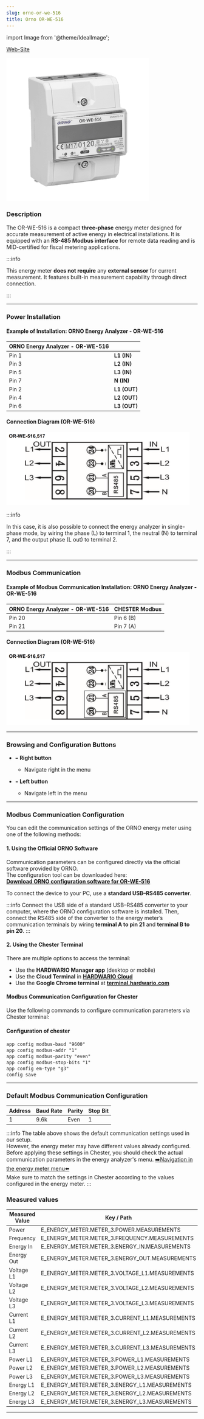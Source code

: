 ```yaml
---
slug: orno-or-we-516
title: Orno OR-WE-516
---
```


import Image from '@theme/IdealImage';

[Web-Site](https://www.orno.pl/en/energy-meters-with-mid/349-3-phase-energy-meter-with-rs-485-80a-mid-4-5-modules-din-th-35mm-5902560322415.html#download)

![ORNO OR-WE - 516](orno-or-we-516.png)

### Description

The OR-WE-516 is a compact **three-phase** energy meter designed for accurate measurement of active energy in electrical installations. It is equipped with an **RS-485 Modbus interface** for remote data reading and is MID-certified for fiscal metering applications.

:::info

This energy meter **does not require** any **external sensor** for current measurement. It features built-in measurement capability through direct connection.

:::

 ---

### Power Installation

#### Example of Installation: ORNO Energy Analyzer - OR-WE-516

| **ORNO Energy Analyzer - OR-WE-516** | |
|----------------------------------------|-----------------------------------------------|
| Pin 1                                  | **L1 (IN)**                                   |
| Pin 3                                  | **L2 (IN)**                                   |
| Pin 5                                  | **L3 (IN)**                                   |
| Pin 7                                  | **N (IN)**                                    |
| Pin 2                                  | **L1 (OUT)**                                  |
| Pin 4                                  | **L2 (OUT)**                                  |
| Pin 6                                  | **L3 (OUT)**                                  |

#### Connection Diagram (OR-WE-516)

![ORNO Energy Analyzer - OR-WE-516 - Connection Diagram ](orno-or-we-516-connection-diagram.png)

:::info

In this case, it is also possible to connect the energy analyzer in single-phase mode, by wiring the phase (L) to terminal 1, the neutral (N) to terminal 7, and the output phase (L out) to terminal 2.

:::

---

### Modbus Communication

#### Example of Modbus Communication Installation: ORNO Energy Analyzer - OR-WE-516

| **ORNO Energy Analyzer - OR-WE-516** | **CHESTER Modbus** |
|---------------------------|--------------------|
| Pin 20                    | Pin 6 (B)          |
| Pin 21                    | Pin 7 (A)          |


#### Connection Diagram (OR-WE-516)

![ORNO Energy Analyzer - OR-WE-516 - Modbus Communication ](orno-or-we-516-modbus.png)

---

### Browsing and Configuration Buttons

* `➡️` **Right button**
    * Navigate right in the menu

* `⬅️` **Left button**
    * Navigate left in the menu

---

### Modbus Communication Configuration


You can edit the communication settings of the ORNO energy meter using one of the following methods:



#### 1. Using the Official ORNO Software

Communication parameters can be configured directly via the official software provided by ORNO.  
The configuration tool can be downloaded here:  
**[Download ORNO configuration software for OR-WE-516](OR-WE-516_program.7z)**

To connect the device to your PC, use a **standard USB–RS485 converter**.  

:::info
Connect the USB side of a standard USB–RS485 converter to your computer, where the ORNO configuration software is installed.
Then, connect the RS485 side of the converter to the energy meter’s communication terminals by wiring **terminal A to pin 21** and **terminal B to pin 20**.
:::



#### 2. Using the Chester Terminal

There are multiple options to access the terminal:

- Use the **HARDWARIO Manager app** (desktop or mobile)
- Use the **Cloud Terminal** in **[HARDWARIO Cloud](https://hardwario.cloud/)**
- Use the **Google Chrome terminal** at **[terminal.hardwario.com](https://terminal.hardwario.com/)**


#### Modbus Communication Configuration for Chester

Use the following commands to configure communication parameters via Chester terminal:


#### Configuration of chester

```
app config modbus-baud "9600"
app config modbus-addr "1"
app config modbus-parity "even"
app config modbus-stop-bits "1"
app config em-type "g3"
config save
```
---

### Default Modbus Communication Configuration

| Address | Baud Rate | Parity | Stop Bit |
|---------|-----------|--------|-----------|
| 1       | 9.6k      | Even   | 1         |

:::info
The table above shows the default communication settings used in our setup.  
However, the energy meter may have different values already configured.  
Before applying these settings in Chester, you should check the actual communication parameters in the energy analyzer's menu. [➡️Navigation in the energy meter menu⬅️](#browsing-and-configuration-buttons)  
Make sure to match the settings in Chester according to the values configured in the energy meter.
:::

### Measured values

| Measured Value | Key / Path                                   |
|----------------|----------------------------------------------|
| Power          | E_ENERGY_METER.METER_3.POWER.MEASUREMENTS    |
| Frequency      | E_ENERGY_METER.METER_3.FREQUENCY.MEASUREMENTS|
| Energy In      | E_ENERGY_METER.METER_3.ENERGY_IN.MEASUREMENTS|
| Energy Out     | E_ENERGY_METER.METER_3.ENERGY_OUT.MEASUREMENTS|
| Voltage L1     | E_ENERGY_METER.METER_3.VOLTAGE_L1.MEASUREMENTS|
| Voltage L2     | E_ENERGY_METER.METER_3.VOLTAGE_L2.MEASUREMENTS|
| Voltage L3     | E_ENERGY_METER.METER_3.VOLTAGE_L3.MEASUREMENTS|
| Current L1     | E_ENERGY_METER.METER_3.CURRENT_L1.MEASUREMENTS|
| Current L2     | E_ENERGY_METER.METER_3.CURRENT_L2.MEASUREMENTS|
| Current L3     | E_ENERGY_METER.METER_3.CURRENT_L3.MEASUREMENTS|
| Power L1       | E_ENERGY_METER.METER_3.POWER_L1.MEASUREMENTS |
| Power L2       | E_ENERGY_METER.METER_3.POWER_L2.MEASUREMENTS |
| Power L3       | E_ENERGY_METER.METER_3.POWER_L3.MEASUREMENTS |
| Energy L1      | E_ENERGY_METER.METER_3.ENERGY_L1.MEASUREMENTS|
| Energy L2      | E_ENERGY_METER.METER_3.ENERGY_L2.MEASUREMENTS|
| Energy L3      | E_ENERGY_METER.METER_3.ENERGY_L3.MEASUREMENTS|


---
